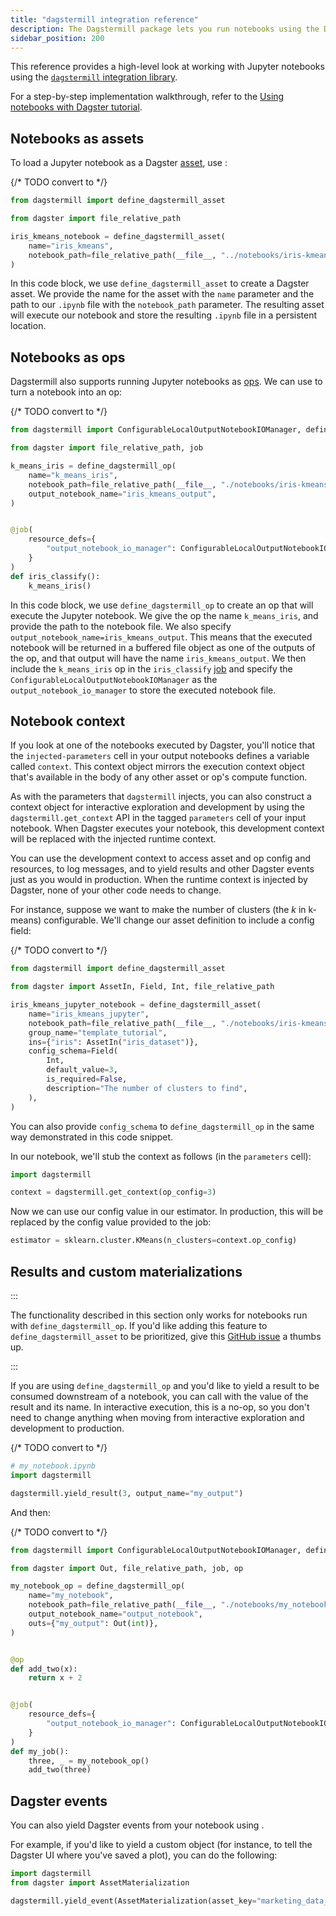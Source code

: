 ```yaml
---
title: "dagstermill integration reference"
description: The Dagstermill package lets you run notebooks using the Dagster tools and integrate them into your data pipelines.
sidebar_position: 200
---
```


This reference provides a high-level look at working with Jupyter notebooks using the [`dagstermill` integration library](/api/python-api/libraries/dagstermill).

For a step-by-step implementation walkthrough, refer to the [Using notebooks with Dagster tutorial](using-notebooks-with-dagster).

## Notebooks as assets

To load a Jupyter notebook as a Dagster [asset](/guides/build/assets/defining-assets), use <PyObject section="libraries" module="dagstermill" object="define_dagstermill_asset" />:

{/* TODO convert to <CodeExample> */}
```python file=/integrations/dagstermill/iris_notebook_asset.py
from dagstermill import define_dagstermill_asset

from dagster import file_relative_path

iris_kmeans_notebook = define_dagstermill_asset(
    name="iris_kmeans",
    notebook_path=file_relative_path(__file__, "../notebooks/iris-kmeans.ipynb"),
)
```

In this code block, we use `define_dagstermill_asset` to create a Dagster asset. We provide the name for the asset with the `name` parameter and the path to our `.ipynb` file with the `notebook_path` parameter. The resulting asset will execute our notebook and store the resulting `.ipynb` file in a persistent location.

## Notebooks as ops

Dagstermill also supports running Jupyter notebooks as [ops](/guides/build/ops). We can use <PyObject section="libraries" module="dagstermill" object="define_dagstermill_op" /> to turn a notebook into an op:

{/* TODO convert to <CodeExample> */}
```python file=/integrations/dagstermill/iris_notebook_op.py startafter=start
from dagstermill import ConfigurableLocalOutputNotebookIOManager, define_dagstermill_op

from dagster import file_relative_path, job

k_means_iris = define_dagstermill_op(
    name="k_means_iris",
    notebook_path=file_relative_path(__file__, "./notebooks/iris-kmeans.ipynb"),
    output_notebook_name="iris_kmeans_output",
)


@job(
    resource_defs={
        "output_notebook_io_manager": ConfigurableLocalOutputNotebookIOManager(),
    }
)
def iris_classify():
    k_means_iris()
```

In this code block, we use `define_dagstermill_op` to create an op that will execute the Jupyter notebook. We give the op the name `k_means_iris`, and provide the path to the notebook file. We also specify `output_notebook_name=iris_kmeans_output`. This means that the executed notebook will be returned in a buffered file object as one of the outputs of the op, and that output will have the name `iris_kmeans_output`. We then include the `k_means_iris` op in the `iris_classify` [job](/guides/build/jobs) and specify the `ConfigurableLocalOutputNotebookIOManager` as the `output_notebook_io_manager` to store the executed notebook file.

## Notebook context

If you look at one of the notebooks executed by Dagster, you'll notice that the `injected-parameters` cell in your output notebooks defines a variable called `context`. This context object mirrors the execution context object that's available in the body of any other asset or op's compute function.

As with the parameters that `dagstermill` injects, you can also construct a context object for interactive exploration and development by using the `dagstermill.get_context` API in the tagged `parameters` cell of your input notebook. When Dagster executes your notebook, this development context will be replaced with the injected runtime context.

You can use the development context to access asset and op config and resources, to log messages, and to yield results and other Dagster events just as you would in production. When the runtime context is injected by Dagster, none of your other code needs to change.

For instance, suppose we want to make the number of clusters (the _k_ in k-means) configurable. We'll change our asset definition to include a config field:

{/* TODO convert to <CodeExample> */}
```python file=/integrations/dagstermill/iris_notebook_config.py startafter=start endbefore=end
from dagstermill import define_dagstermill_asset

from dagster import AssetIn, Field, Int, file_relative_path

iris_kmeans_jupyter_notebook = define_dagstermill_asset(
    name="iris_kmeans_jupyter",
    notebook_path=file_relative_path(__file__, "./notebooks/iris-kmeans.ipynb"),
    group_name="template_tutorial",
    ins={"iris": AssetIn("iris_dataset")},
    config_schema=Field(
        Int,
        default_value=3,
        is_required=False,
        description="The number of clusters to find",
    ),
)
```

You can also provide `config_schema` to `define_dagstermill_op` in the same way demonstrated in this code snippet.

In our notebook, we'll stub the context as follows (in the `parameters` cell):

<!-- do not hardcode code snippets https://github.com/dagster-io/dagster/issues/2706 -->

```python
import dagstermill

context = dagstermill.get_context(op_config=3)
```

Now we can use our config value in our estimator. In production, this will be replaced by the config value provided to the job:

```python
estimator = sklearn.cluster.KMeans(n_clusters=context.op_config)
```

## Results and custom materializations

:::

The functionality described in this section only works for notebooks run with `define_dagstermill_op`. If you'd like adding this feature to `define_dagstermill_asset` to be prioritized, give this [GitHub issue](https://github.com/dagster-io/dagster/issues/10557) a thumbs up.

:::

If you are using `define_dagstermill_op` and you'd like to yield a result to be consumed downstream of a notebook, you can call <PyObject section="libraries" module="dagstermill" object="yield_result" /> with the value of the result and its name. In interactive execution, this is a no-op, so you don't need to change anything when moving from interactive exploration and development to production.

{/* TODO convert to <CodeExample> */}
```python file=/integrations/dagstermill/notebook_outputs.py startafter=start_notebook endbefore=end_notebook
# my_notebook.ipynb
import dagstermill

dagstermill.yield_result(3, output_name="my_output")
```

And then:

{/* TODO convert to <CodeExample> */}
```python file=/integrations/dagstermill/notebook_outputs.py startafter=start_py_file endbefore=end_py_file
from dagstermill import ConfigurableLocalOutputNotebookIOManager, define_dagstermill_op

from dagster import Out, file_relative_path, job, op

my_notebook_op = define_dagstermill_op(
    name="my_notebook",
    notebook_path=file_relative_path(__file__, "./notebooks/my_notebook.ipynb"),
    output_notebook_name="output_notebook",
    outs={"my_output": Out(int)},
)


@op
def add_two(x):
    return x + 2


@job(
    resource_defs={
        "output_notebook_io_manager": ConfigurableLocalOutputNotebookIOManager(),
    }
)
def my_job():
    three, _ = my_notebook_op()
    add_two(three)
```

## Dagster events

You can also yield Dagster events from your notebook using <PyObject section="libraries" module="dagstermill" object="yield_event" />.

For example, if you'd like to yield a custom <PyObject module="dagster" object="AssetMaterialization" /> object (for instance, to tell the Dagster UI where you've saved a plot), you can do the following:

```python
import dagstermill
from dagster import AssetMaterialization

dagstermill.yield_event(AssetMaterialization(asset_key="marketing_data_plotted"))
```
